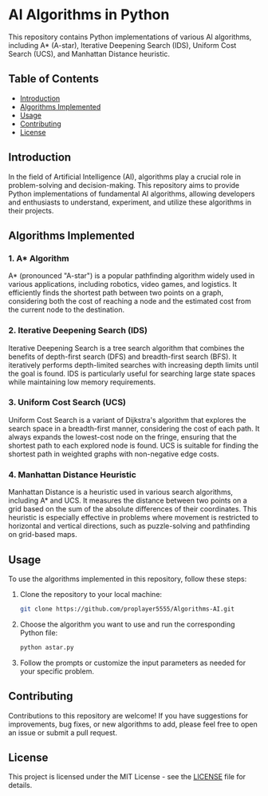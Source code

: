 # AI Algorithms in Python

This repository contains Python implementations of various AI algorithms, including A* (A-star), Iterative Deepening Search (IDS), Uniform Cost Search (UCS), and Manhattan Distance heuristic.

## Table of Contents

- [Introduction](#introduction)
- [Algorithms Implemented](#algorithms-implemented)
- [Usage](#usage)
- [Contributing](#contributing)
- [License](#license)

## Introduction

In the field of Artificial Intelligence (AI), algorithms play a crucial role in problem-solving and decision-making. This repository aims to provide Python implementations of fundamental AI algorithms, allowing developers and enthusiasts to understand, experiment, and utilize these algorithms in their projects.

## Algorithms Implemented

### 1. A* Algorithm

A* (pronounced "A-star") is a popular pathfinding algorithm widely used in various applications, including robotics, video games, and logistics. It efficiently finds the shortest path between two points on a graph, considering both the cost of reaching a node and the estimated cost from the current node to the destination.

### 2. Iterative Deepening Search (IDS)

Iterative Deepening Search is a tree search algorithm that combines the benefits of depth-first search (DFS) and breadth-first search (BFS). It iteratively performs depth-limited searches with increasing depth limits until the goal is found. IDS is particularly useful for searching large state spaces while maintaining low memory requirements.

### 3. Uniform Cost Search (UCS)

Uniform Cost Search is a variant of Dijkstra's algorithm that explores the search space in a breadth-first manner, considering the cost of each path. It always expands the lowest-cost node on the fringe, ensuring that the shortest path to each explored node is found. UCS is suitable for finding the shortest path in weighted graphs with non-negative edge costs.

### 4. Manhattan Distance Heuristic

Manhattan Distance is a heuristic used in various search algorithms, including A* and UCS. It measures the distance between two points on a grid based on the sum of the absolute differences of their coordinates. This heuristic is especially effective in problems where movement is restricted to horizontal and vertical directions, such as puzzle-solving and pathfinding on grid-based maps.

## Usage

To use the algorithms implemented in this repository, follow these steps:

1. Clone the repository to your local machine:

    ```bash
    git clone https://github.com/proplayer5555/Algorithms-AI.git
    ```

2. Choose the algorithm you want to use and run the corresponding Python file:

    ```bash
    python astar.py
    ```

3. Follow the prompts or customize the input parameters as needed for your specific problem.

## Contributing

Contributions to this repository are welcome! If you have suggestions for improvements, bug fixes, or new algorithms to add, please feel free to open an issue or submit a pull request.

## License

This project is licensed under the MIT License - see the [LICENSE](LICENSE) file for details.

